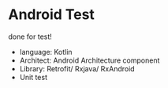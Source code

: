 # Android Test

done for test!
* language: Kotlin
* Architect: Android Architecture component
* Library: Retrofit/ Rxjava/ RxAndroid
* Unit test
